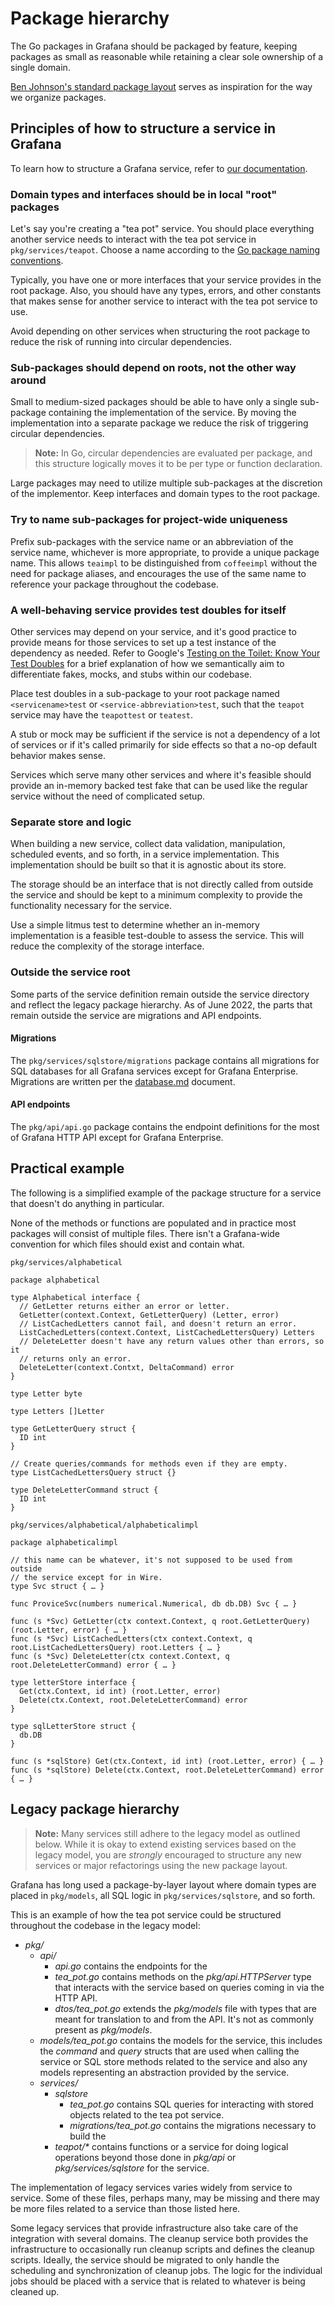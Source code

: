 # Package hierarchy

The Go packages in Grafana should be packaged by feature, keeping
packages as small as reasonable while retaining a clear sole ownership
of a single domain.

[Ben Johnson's standard package layout](https://medium.com/@benbjohnson/standard-package-layout-7cdbc8391fc1) serves as
inspiration for the way we organize packages.

## Principles of how to structure a service in Grafana

To learn how to structure a Grafana service, refer to [our documentation](services.md).

### Domain types and interfaces should be in local "root" packages

Let's say you're creating a "tea pot" service. You should place everything another
service needs to interact with the tea pot service in
`pkg/services/teapot`. Choose a name according to the
[Go package naming conventions](https://go.dev/blog/package-names).

Typically, you have one or more interfaces that your service provides
in the root package. Also, you should have any types, errors, and other constants
that makes sense for another service to interact with the tea pot service to
use.

Avoid depending on other services when structuring the root package to
reduce the risk of running into circular dependencies.

### Sub-packages should depend on roots, not the other way around

Small to medium-sized packages should be able to have only a single
sub-package containing the implementation of the service. By moving the
implementation into a separate package we reduce the risk of triggering
circular dependencies.

> **Note:** In Go, circular dependencies are evaluated per package, and this structure logically moves it to be per type or function declaration.

Large packages may need to utilize multiple sub-packages at the discretion
of the implementor. Keep interfaces and domain types to the root
package.

### Try to name sub-packages for project-wide uniqueness

Prefix sub-packages with the service name or an abbreviation of the service name, whichever is more appropriate, to provide a unique package name.
This allows `teaimpl` to be distinguished from `coffeeimpl` without the need for package aliases, and encourages the use of the same name to reference your package throughout the codebase.

### A well-behaving service provides test doubles for itself

Other services may depend on your service, and it's good practice to
provide means for those services to set up a test instance of the
dependency as needed. Refer to Google's
[Testing on the Toilet: Know Your Test Doubles](https://testing.googleblog.com/2013/07/testing-on-toilet-know-your-test-doubles.html) for a brief
explanation of how we semantically aim to differentiate fakes, mocks,
and stubs within our codebase.

Place test doubles in a sub-package to your root package named
`<servicename>test` or `<service-abbreviation>test`, such that the `teapot` service may have the
`teapottest` or `teatest`.

A stub or mock may be sufficient if the service is not a dependency of a
lot of services or if it's called primarily for side effects so that a
no-op default behavior makes sense.

Services which serve many other services and where it's feasible should
provide an in-memory backed test fake that can be used like the
regular service without the need of complicated setup.

### Separate store and logic

When building a new service, collect data validation, manipulation, scheduled
events, and so forth, in a service implementation. This implementation should
be built so that it is agnostic about its store.

The storage should be an interface that is not directly called from
outside the service and should be kept to a minimum complexity to
provide the functionality necessary for the service.

Use a simple litmus test to determine whether an in-memory implementation is a feasible test-double to assess the service. This will reduce the complexity of the storage interface.

### Outside the service root

Some parts of the service definition remain outside the
service directory and reflect the legacy package hierarchy.
As of June 2022, the parts that remain outside the service are migrations and API endpoints.

#### Migrations

The `pkg/services/sqlstore/migrations` package contains all migrations for SQL
databases for all Grafana services except for Grafana Enterprise.
Migrations are written per the [database.md](database.md#migrations) document.

#### API endpoints

The `pkg/api/api.go` package contains the endpoint definitions for the most of
Grafana HTTP API except for Grafana Enterprise.

## Practical example

The following is a simplified example of the package structure for a
service that doesn't do anything in particular.

None of the methods or functions are populated and in practice most
packages will consist of multiple files. There isn't a Grafana-wide
convention for which files should exist and contain what.

`pkg/services/alphabetical`

```
package alphabetical

type Alphabetical interface {
  // GetLetter returns either an error or letter.
  GetLetter(context.Context, GetLetterQuery) (Letter, error)
  // ListCachedLetters cannot fail, and doesn't return an error.
  ListCachedLetters(context.Context, ListCachedLettersQuery) Letters
  // DeleteLetter doesn't have any return values other than errors, so it
  // returns only an error.
  DeleteLetter(context.Contxt, DeltaCommand) error
}

type Letter byte

type Letters []Letter

type GetLetterQuery struct {
  ID int
}

// Create queries/commands for methods even if they are empty.
type ListCachedLettersQuery struct {}

type DeleteLetterCommand struct {
  ID int
}

```

`pkg/services/alphabetical/alphabeticalimpl`

    package alphabeticalimpl
    
    // this name can be whatever, it's not supposed to be used from outside
    // the service except for in Wire.
    type Svc struct { … }
    
    func ProviceSvc(numbers numerical.Numerical, db db.DB) Svc { … }
    
    func (s *Svc) GetLetter(ctx context.Context, q root.GetLetterQuery) (root.Letter, error) { … }
    func (s *Svc) ListCachedLetters(ctx context.Context, q root.ListCachedLettersQuery) root.Letters { … }
    func (s *Svc) DeleteLetter(ctx context.Context, q root.DeleteLetterCommand) error { … }
    
    type letterStore interface {
      Get(ctx.Context, id int) (root.Letter, error)
      Delete(ctx.Context, root.DeleteLetterCommand) error
    }
    
    type sqlLetterStore struct {
      db.DB
    }
    
    func (s *sqlStore) Get(ctx.Context, id int) (root.Letter, error) { … }
    func (s *sqlStore) Delete(ctx.Context, root.DeleteLetterCommand) error { … }

## Legacy package hierarchy

> **Note:** Many services still adhere to the legacy model as outlined below. While it is okay to
> extend existing services based on the legacy model, you are *strongly* encouraged to structure any
> new services or major refactorings using the new package layout.

Grafana has long used a package-by-layer layout where domain types
are placed in `pkg/models`, all SQL logic in `pkg/services/sqlstore`,
and so forth.

This is an example of how the tea pot service could be structured
throughout the codebase in the legacy model:

- *pkg/*
  - *api/*
    - *api.go* contains the endpoints for the
    - *tea\_pot.go* contains methods on the *pkg/api.HTTPServer* type
      that interacts with the service based on queries coming in via the HTTP
      API.
    - *dtos/tea\_pot.go* extends the *pkg/models* file with types
      that are meant for translation to and from the API. It's not as commonly
      present as *pkg/models*.
  - *models/tea\_pot.go* contains the models for the service, this
    includes the *command* and *query* structs that are used when calling
    the service or SQL store methods related to the service and also any
    models representing an abstraction provided by the service.
  - *services/*
    - *sqlstore*
      - *tea\_pot.go* contains SQL queries for
        interacting with stored objects related to the tea pot service.
      - *migrations/tea\_pot.go* contains the migrations necessary to
        build the
    - *teapot/\** contains functions or a service for doing
      logical operations beyond those done in *pkg/api* or *pkg/services/sqlstore*
      for the service.

The implementation of legacy services varies widely from service to
service. Some of these files, perhaps many, may be missing and there may be
more files related to a service than those listed here.

Some legacy services that provide infrastructure also take care of the
integration with several domains. The cleanup service both
provides the infrastructure to occasionally run cleanup scripts and
defines the cleanup scripts. Ideally, the service should be migrated
to only handle the scheduling and synchronization of cleanup jobs.
The logic for the individual jobs should be placed with a service that is
related to whatever is being cleaned up.
